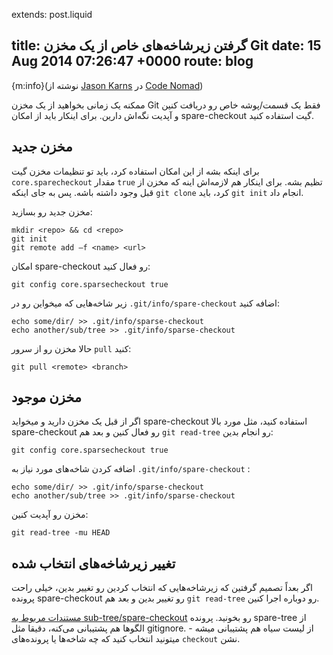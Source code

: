 extends: post.liquid

title: گرفتن زیرشاخه‌های خاص از یک مخزن Git
date: 15 Aug 2014 07:26:47 +0000
route: blog
---

{m:info}(نوشته از [Jason Karns](http://jasonkarns.com/blog/author/jasonkarns/) در [Code Nomad](http://jasonkarns.com/blog/subdirectory-checkouts-with-git-sparse-checkout/))

ممکنه یک زمانی بخواهید از یک مخزن Git فقط یک قسمت/پوشه خاص رو دریافت کنین و آپدیت نگه‌اش دارین. برای اینکار باید از امکان spare-checkout گیت استفاده کنید.

## مخزن جدید

برای اینکه بشه از این امکان استفاده کرد، باید تو تنظیمات مخزن گیت `core.sparecheckout` مقدار `true` تظیم بشه. برای اینکار هم لازمه‌اش اینه که مخزن از قبل وجود داشته باشه. پس به جای اینکه `git clone` کرد، باید `git init` انجام داد.

مخزن جدید رو بسازید:

```shell
mkdir <repo> && cd <repo>
git init
git remote add –f <name> <url>
```

امکان spare-checkout رو فعال کنید:

```shell
git config core.sparsecheckout true
```

زیر شاخه‌هایی که میخواین رو در `.git/info/spare-checkout` اضافه کنید:

```shell
echo some/dir/ >> .git/info/sparse-checkout
echo another/sub/tree >> .git/info/sparse-checkout
```

حالا مخزن رو از سرور `pull` کنید:

```shell
git pull <remote> <branch>
```

## مخزن موجود

اگر از قبل یک مخزن دارید و میخواید spare-checkout استفاده کنید، مثل مورد بالا spare-checkout رو فعال کنین و بعد هم `git read-tree` رو انجام بدین:

```shell
git config core.sparsecheckout true
```

اضافه کردن شاخه‌های مورد نیاز به `.git/info/spare-checkout` :

```shell
echo some/dir/ >> .git/info/sparse-checkout
echo another/sub/tree >> .git/info/sparse-checkout
```

مخزن رو آپدیت کنین:

```shell
git read-tree -mu HEAD
```

## تغییر زیرشاخه‌های انتخاب شده

اگر بعداً تصمیم گرفتین که زیرشاخه‌هایی که انتخاب کردین رو تغییر بدین، خیلی راحت پرونده spare-checkout رو تغییر بدین و بعد هم `git read-tree` رو دوباره اجرا کنین.

[مستندات مربوط به sub-tree/spare-checkout](http://git-scm.com/docs/git-read-tree) رو بخونید. پرونده spare-tree از الگوها هم پشتیبانی می‌کنه، دقیقا مثل gitignore. از لیست سیاه هم پشتیبانی میشه - میتونید انتخاب کنید که چه شاخه‌ها یا پرونده‌های `checkout` نشن.
